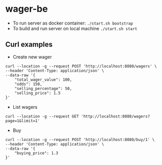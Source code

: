 # wager-be

* To run server as docker container: `./start.sh bootstrap`
* To build and run server on local machine `./start.sh start`

## Curl examples

* Create new wager
```
curl --location -g --request POST 'http://localhost:8080/wagers' \
--header 'Content-Type: application/json' \
--data-raw '{
    "total_wager_value": 100,
    "odds": 150,
    "selling_percentage": 50,
    "selling_price": 1.5
}'
```

* List wagers
```
curl --location -g --request GET 'http://localhost:8080/wagers?page=1&limit=1'
```

* Buy
```
curl --location -g --request POST 'http://localhost:8080/buy/1' \
--header 'Content-Type: application/json' \
--data-raw '{
    "buying_price": 1.3
}'
```